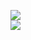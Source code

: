 [![](https://img.shields.io/badge/Made%20With-Github%20Spray-lightgrey.svg?style=for-the-badge&logo=github)](https://github.com/Annihil/github-spray#27886)  
[![](https://i.imgur.com/2DrTn0Z.gif)](https://github.com/Annihil/github-spray)